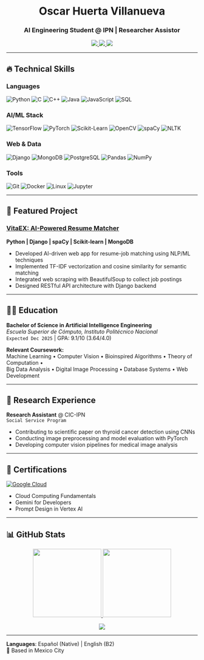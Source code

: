 <!--## Hi there 👋

<!--
**oscarhu19/oscarhu19** is a ✨ _special_ ✨ repository because its `README.md` (this file) appears on your GitHub profile.

Here are some ideas to get you started:

- 🔭 I’m currently working on ...
- 🌱 I’m currently learning ...
- 👯 I’m looking to collaborate on ...
- 🤔 I’m looking for help with ...
- 💬 Ask me about ...
- 📫 How to reach me: ...
- 😄 Pronouns: ...
- ⚡ Fun fact: ...
-->

<h1 align="center">Oscar Huerta Villanueva</h1>
<h3 align="center">AI Engineering Student @ IPN | Researcher Assistor </h3>

<p align="center">
  <a href="mailto:osc.hv1920@gmail.com">
    <img src="https://img.shields.io/badge/Email-osc.hv1920@gmail.com.com-blue?style=flat&logo=gmail">
  </a>
  <a href="https://linkedin.com/in/huerta-villanueva-oscar-98813a352">
    <img src="https://img.shields.io/badge/LinkedIn-huerta--villanueva--oscar-blue?style=flat&logo=linkedin">
  </a>
  <a href="https://github.com/oscarhu19">
    <img src="https://img.shields.io/badge/GitHub-oscarhu19-black?style=flat&logo=github">
  </a>
</p>

---

## 🔥 Technical Skills

### Languages
![Python](https://img.shields.io/badge/-Python-3776AB?style=flat&logo=python&logoColor=white)
![C](https://img.shields.io/badge/-C-A8B9CC?style=flat&logo=c&logoColor=black)
![C++](https://img.shields.io/badge/-C++-00599C?style=flat&logo=c%2B%2B&logoColor=white)
![Java](https://img.shields.io/badge/-Java-007396?style=flat&logo=java)
![JavaScript](https://img.shields.io/badge/-JavaScript-F7DF1E?style=flat&logo=javascript&logoColor=black)
![SQL](https://img.shields.io/badge/-SQL-4479A1?style=flat&logo=mysql)

### AI/ML Stack
![TensorFlow](https://img.shields.io/badge/-TensorFlow-FF6F00?style=flat&logo=tensorflow)
![PyTorch](https://img.shields.io/badge/-PyTorch-EE4C2C?style=flat&logo=pytorch)
![Scikit-Learn](https://img.shields.io/badge/-Scikit_Learn-F7931E?style=flat&logo=scikit-learn)
![OpenCV](https://img.shields.io/badge/-OpenCV-5C3EE8?style=flat&logo=opencv)
![spaCy](https://img.shields.io/badge/-spaCy-09A3D5?style=flat&logo=spacy)
![NLTK](https://img.shields.io/badge/-NLTK-3a7e3f?style=flat)

### Web & Data
![Django](https://img.shields.io/badge/-Django-092E20?style=flat&logo=django)
![MongoDB](https://img.shields.io/badge/-MongoDB-47A248?style=flat&logo=mongodb)
![PostgreSQL](https://img.shields.io/badge/-PostgreSQL-336791?style=flat&logo=postgresql)
![Pandas](https://img.shields.io/badge/-Pandas-150458?style=flat&logo=pandas)
![NumPy](https://img.shields.io/badge/-NumPy-013243?style=flat&logo=numpy)

### Tools
![Git](https://img.shields.io/badge/-Git-F05032?style=flat&logo=git&logoColor=white)
![Docker](https://img.shields.io/badge/-Docker-2496ED?style=flat&logo=docker)
![Linux](https://img.shields.io/badge/-Linux-FCC624?style=flat&logo=linux&logoColor=black)
![Jupyter](https://img.shields.io/badge/-Jupyter-F37626?style=flat&logo=jupyter)

---

## 🚀 Featured Project

### [VitaEX: AI-Powered Resume Matcher](https://github.com/oscarhu19/VitaEX)
**Python | Django | spaCy | Scikit-learn | MongoDB**
- Developed AI-driven web app for resume-job matching using NLP/ML techniques
- Implemented TF-IDF vectorization and cosine similarity for semantic matching
- Integrated web scraping with BeautifulSoup to collect job postings
- Designed RESTful API architecture with Django backend

---

## 👨‍🎓 Education

**Bachelor of Science in Artificial Intelligence Engineering**  
*Escuela Superior de Cómputo, Instituto Politécnico Nacional*  
`Expected Dec 2025` | GPA: 9.1/10 (3.64/4.0)  

**Relevant Coursework:**  
Machine Learning • Computer Vision • Bioinspired Algorithms • Theory of Computation •  
Big Data Analysis • Digital Image Processing • Database Systems • Web Development

---

## 🔬 Research Experience

**Research Assistant** @ CIC-IPN  
`Social Service Program`  
- Contributing to scientific paper on thyroid cancer detection using CNNs
- Conducting image preprocessing and model evaluation with PyTorch
- Developing computer vision pipelines for medical image analysis

---

## 📜 Certifications

[![Google Cloud](https://img.shields.io/badge/Google_Cloud_Skills-4285F4?style=flat&logo=googlecloud&logoColor=white)](https://www.cloudskillsboost.google/public_profiles/593a7827-b768-4692-9050-369fd3f46c98)  
- Cloud Computing Fundamentals  
- Gemini for Developers  
- Prompt Design in Vertex AI  

---

## 📊 GitHub Stats

<p align="center">
  <a href="https://github.com/oscarhu19">
    <img height="180em" src="https://github-readme-stats.vercel.app/api?username=oscarhu19&show_icons=true&theme=dark&hide_border=true&count_private=true"/>
    <img height="180em" src="https://github-readme-stats.vercel.app/api/top-langs/?username=oscarhu19&layout=compact&theme=dark&hide_border=true&langs_count=8"/>
  </a>
</p>

<p align="center">
  <img src="https://komarev.com/ghpvc/?username=oscarhu19&color=blue&style=flat-square">
</p>

---

**Languages**: Español (Native) | English (B2)  
📍 Based in Mexico City
